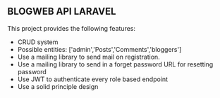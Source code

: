 ## BLOGWEB API LARAVEL
This project provides the following features:
- CRUD system
- Possible entities: ['admin','Posts','Comments','bloggers']
- Use a mailing library to send mail on registration.
- Use a mailing library to send in a forget password URL for resetting password
- Use JWT to authenticate every role based endpoint
- Use a solid principle design
